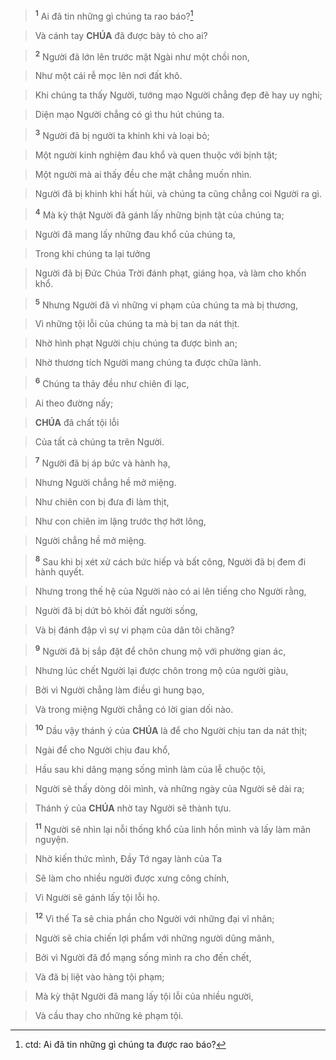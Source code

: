 > <sup><b>1</b></sup> Ai đã tin những gì chúng ta rao báo?[^1]
>


> Và cánh tay **CHÚA** đã được bày tỏ cho ai?
>


> <sup><b>2</b></sup> Người đã lớn lên trước mặt Ngài như một chồi non,
>


> Như một cái rễ mọc lên nơi đất khô.
>


> Khi chúng ta thấy Người, tướng mạo Người chẳng đẹp đẽ hay uy nghi;
>


> Diện mạo Người chẳng có gì thu hút chúng ta.
>


> <sup><b>3</b></sup> Người đã bị người ta khinh khi và loại bỏ;
>


> Một người kinh nghiệm đau khổ và quen thuộc với bịnh tật;
>


> Một người mà ai thấy đều che mặt chẳng muốn nhìn.
>


> Người đã bị khinh khi hất hủi, và chúng ta cũng chẳng coi Người ra gì.
>


> <sup><b>4</b></sup> Mà kỳ thật Người đã gánh lấy những bịnh tật của chúng ta;
>


> Người đã mang lấy những đau khổ của chúng ta,
>


> Trong khi chúng ta lại tưởng
>


> Người đã bị Đức Chúa Trời đánh phạt, giáng họa, và làm cho khốn khổ.
>


> <sup><b>5</b></sup> Nhưng Người đã vì những vi phạm của chúng ta mà bị thương,
>


> Vì những tội lỗi của chúng ta mà bị tan da nát thịt.
>


> Nhờ hình phạt Người chịu chúng ta được bình an;
>


> Nhờ thương tích Người mang chúng ta được chữa lành.
>


> <sup><b>6</b></sup> Chúng ta thảy đều như chiên đi lạc,
>


> Ai theo đường nấy;
>


> **CHÚA** đã chất tội lỗi
>


> Của tất cả chúng ta trên Người.
>


> <sup><b>7</b></sup> Người đã bị áp bức và hành hạ,
>


> Nhưng Người chẳng hề mở miệng.
>


> Như chiên con bị đưa đi làm thịt,
>


> Như con chiên im lặng trước thợ hớt lông,
>


> Người chẳng hề mở miệng.
>


> <sup><b>8</b></sup> Sau khi bị xét xử cách bức hiếp và bất công, Người đã bị đem đi hành quyết.
>


> Nhưng trong thế hệ của Người nào có ai lên tiếng cho Người rằng,
>


> Người đã bị dứt bỏ khỏi đất người sống,
>


> Và bị đánh đập vì sự vi phạm của dân tôi chăng?
>


> <sup><b>9</b></sup> Người đã bị sắp đặt để chôn chung mộ với phường gian ác,
>


> Nhưng lúc chết Người lại được chôn trong mộ của người giàu,
>


> Bởi vì Người chẳng làm điều gì hung bạo,
>


> Và trong miệng Người chẳng có lời gian dối nào.
>


> <sup><b>10</b></sup> Dầu vậy thánh ý của **CHÚA** là để cho Người chịu tan da nát thịt;
>


> Ngài để cho Người chịu đau khổ,
>


> Hầu sau khi dâng mạng sống mình làm của lễ chuộc tội,
>


> Người sẽ thấy dòng dõi mình, và những ngày của Người sẽ dài ra;
>


> Thánh ý của **CHÚA** nhờ tay Người sẽ thành tựu.
>


> <sup><b>11</b></sup> Người sẽ nhìn lại nỗi thống khổ của linh hồn mình và lấy làm mãn nguyện.
>


> Nhờ kiến thức mình, Đầy Tớ ngay lành của Ta
>


> Sẽ làm cho nhiều người được xưng công chính,
>


> Vì Người sẽ gánh lấy tội lỗi họ.
>


> <sup><b>12</b></sup> Vì thế Ta sẽ chia phần cho Người với những đại vĩ nhân;
>


> Người sẽ chia chiến lợi phẩm với những người dũng mãnh,
>


> Bởi vì Người đã đổ mạng sống mình ra cho đến chết,
>


> Và đã bị liệt vào hàng tội phạm;
>


> Mà kỳ thật Người đã mang lấy tội lỗi của nhiều người,
>


> Và cầu thay cho những kẻ phạm tội.
>

[^1]: ctd: Ai đã tin những gì chúng ta được rao báo?